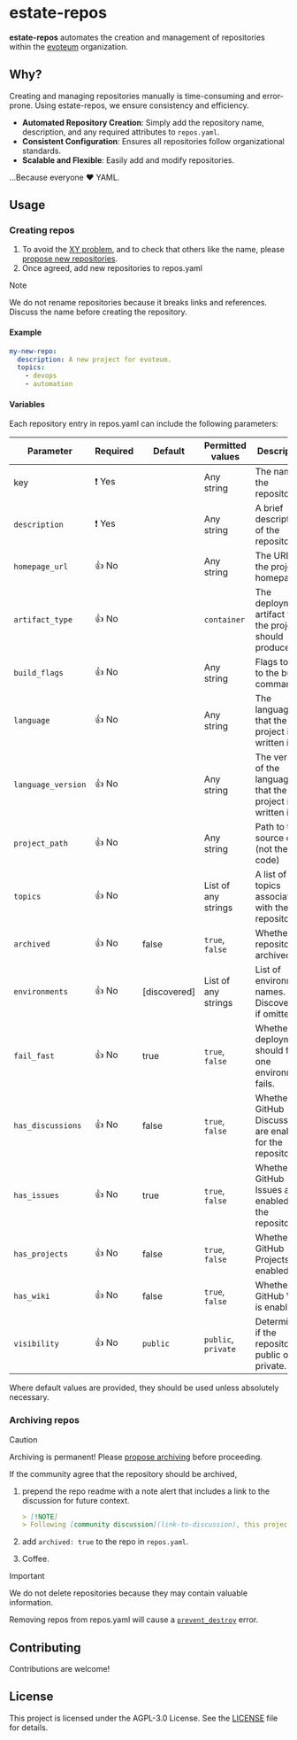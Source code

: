 # estate-repos

**estate-repos** automates the creation and management of repositories within the [evoteum](https://github.com/evoteum) organization.

## Why?
Creating and managing repositories manually is time-consuming and error-prone. Using estate-repos, we ensure consistency
and efficiency.

- **Automated Repository Creation**: Simply add the repository name, description, and any required attributes to `repos.yaml`.
- **Consistent Configuration**: Ensures all repositories follow organizational standards.
- **Scalable and Flexible**: Easily add and modify repositories.

...Because everyone ❤️ YAML.


## Usage
### Creating repos

1. To avoid the [XY problem](https://xyproblem.info/), and to check that others like the name, please
[propose new repositories](https://github.com/orgs/evoteum/discussions/new?category=polls).
1. Once agreed, add new repositories to repos.yaml

> [!NOTE]  
> We do not rename repositories because it breaks links and references. Discuss the name before creating the repository. 

#### Example
```yaml
my-new-repo:
  description: A new project for evoteum.
  topics:
    - devops
    - automation
 ```

#### Variables

Each repository entry in repos.yaml can include the following parameters:

| Parameter          | Required | Default      | Permitted values    | Description                                                      |
|--------------------|----------|--------------|---------------------|------------------------------------------------------------------|
| key                | ❗ Yes    |              | Any string          | The name of the repository.                                      |
| `description`      | ❗ Yes    |              | Any string          | A brief description of the repository.                           |
| `homepage_url`     | 👍 No    |              | Any string          | The URL of the project's homepage.                               |
| `artifact_type`    | 👍 No    |              | `container`         | The deployment artifact that the project should produce. |
| `build_flags`      | 👍 No    |              | Any string          | Flags to add to the build command.                               |
| `language`         | 👍 No    |              | Any string          | The language that the project is written in.                     |
| `language_version` | 👍 No    |              | Any string          | The version of the language that the project is written in.      |
| `project_path`     | 👍 No    |              | Any string          | Path to the source code (not the tofu code)                      |
| `topics`           | 👍 No    |              | List of any strings | A list of topics associated with the repository.                 |
| `archived`         | 👍 No    | false        | `true`, `false`     | Whether the repository is archived.                              |
| `environments`     | 👍 No    | [discovered] | List of any strings | List of environment names. Discovered if omitted.                |
| `fail_fast`        | 👍 No    | true         | `true`, `false`     | Whether all deployments should fail if one environment fails.    |
| `has_discussions`  | 👍 No    | false        | `true`, `false`     | Whether GitHub Discussions are enabled for the repository.       |
| `has_issues`       | 👍 No    | true         | `true`, `false`     | Whether GitHub Issues are enabled for the repository.            |
| `has_projects`     | 👍 No    | false        | `true`, `false`     | Whether GitHub Projects are enabled.                             |
| `has_wiki`         | 👍 No    | false        | `true`, `false`     | Whether the GitHub Wiki is enabled.                              |
| `visibility`       | 👍 No    | `public`     | `public`, `private` | Determines if the repository is public or private.               |

Where default values are provided, they should be used unless absolutely necessary. 

### Archiving repos

> [!CAUTION]
> Archiving is permanent! Please [propose archiving](https://github.com/orgs/evoteum/discussions/new?category=polls) before proceeding.

If the community agree that the repository should be archived,
1. prepend the repo readme with a note alert that includes a link to the discussion for future context.

    ```markdown
    > [!NOTE]
    > Following [community discussion](link-to-discussion), this project has been concluded, so this repository is no longer maintained. Thank you to all contributors and users for your support.
    ```

2. add `archived: true` to the repo in `repos.yaml`.
3. Coffee.


> [!IMPORTANT]  
> We do not delete repositories because they may contain valuable information.
> 
> Removing repos from repos.yaml will cause a [`prevent_destroy`](https://opentofu.org/docs/language/meta-arguments/lifecycle/#:~:text=contains%20more%20details.-,prevent_destroy,-(bool)%20-%20This%20meta) error.


## Contributing

Contributions are welcome! 


## License

This project is licensed under the AGPL-3.0 License. See the [LICENSE](LICENSE) file for details.
